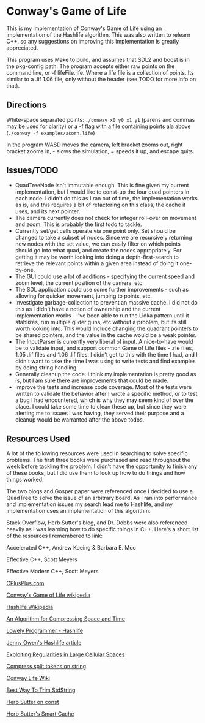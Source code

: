 # Conway's Game of Life

This is my implementation of Conway's Game of Life using an implementation of the Hashlife algorithm.
This was also written to relearn C++, so any suggestions on improving this implementation is greatly appreciated.

This program uses Make to build, and assumes that SDL2 and boost is in the pkg-config path. The program accepts either
raw points on the command line, or -f lifeFile.life. Where a life file is a collection of points. Its similar to a .lif 1.06 file, only without the header (see TODO for more info on that).

## Directions
White-space separated points: `./conway x0 y0 x1 y1` (parens and commas may be used for clarity) or a -f flag with a file containing points ala above (`./conway -f examples/acorn.life`)

In the program WASD moves the camera, left bracket zooms out, right bracket zooms in, - slows the simulation, = speeds it up, and escape quits.

## Issues/TODO

*   QuadTreeNode isn't immutable enough. This is fine given my current implementation, but I would like to const-up the four quad pointers in each node. I didn't do this as I ran out of time, the implementation works as is, and this requires a bit of refactoring on this class, the cache it uses, and its next pointer.
*   The camera currently does not check for integer roll-over on movement and zoom. This is probably the first todo to tackle.
*   Currently set/get cells operate via one point only. Set should be changed to take a subset of nodes. Since we are recursively returning new nodes with the set value, we can easily filter on which points should go into what quad, and create the nodes appropriately. For getting it may be worth looking into doing a depth-first-search to retrieve the relevant points within a given area instead of doing it one-by-one.
*   The GUI could use a lot of additions - specifying the current speed and zoom level, the current position of the camera, etc.
*   The SDL application could use some further improvements - such as allowing for quicker movement, jumping to points, etc.
*   Investigate garbage-collection to prevent an massive cache. I did not do this as I didn't have a notion of ownership and the current implementation works - I've been able to run the Lidka pattern until it stablizes, run multiple glider guns, etc without a problem, but its still worth looking into. This would include changing the quadrant pointers to be shared pointers, and the value in the cache would be a weak pointer.
*   The InputParser is currently very liberal of input. A nice-to-have would be to validate input, and support common Game of Life files - .rle files, 1.05 .lif files and 1.06 .lif files. I didn't get to this with the time I had, and I didn't want to take the time I was using to write tests and find examples by doing string handling.
*   Generally cleanup the code. I think my implementation is pretty good as is, but I am sure there are improvements that could be made.
*   Improve the tests and increase code coverage. Most of the tests were written to validate the behavior after I wrote a specific method, or to test a bug I had encountered, which is why they may seem kind of over the place. I could take some time to clean these up, but since they were alerting me to issues I was having, they served their purpose and a cleanup would be warranted after the above todos.


## Resources Used

A lot of the following resources were used in searching to solve specific problems. The first three books were purchased and read throughout the week before tackling the problem. I didn't have the opportunity to finish any of these books, but I did use them to look up how to do things and how things worked.

The two blogs and Gosper paper were referenced once I decided to use a QuadTree to solve the issue of an arbitrary board. As I ran into performance and implementation issues my search lead me to Hashlife, and my implementation uses an implementation of this algorithm.

Stack Overflow, Herb Sutter's blog, and Dr. Dobbs were also referenced heavily as I was learning how to do specific things in C++. Here's a short list of the resources I remembered to link:

Accelerated C++, Andrew Koeing & Barbara E. Moo

Effective C++, Scott Meyers

Effective Modern C++, Scott Meyers

[CPlusPlus.com](http://www.cplusplus.com/)

[Conway's Game of Life wikipedia](https://en.wikipedia.org/wiki/Conway%27s_Game_of_Life)

[Hashlife Wikipedia](https://en.wikipedia.org/wiki/Hashlife)

[An Algorithm for Compressing Space and Time](http://drdobbs.com/high-performance-computing/184406478)

[Lowely Programmer - Hashlife](http://www.thelowlyprogrammer.com/2011/05/game-of-life-part-2-hashlife.html)

[Jenny Owen's Hashlife article](http://jennyhasahat.github.io/hashlife.html)

[Exploiting Regularities in Large Cellular Spaces](https://www.lri.fr/~filliatr/m1/gol/gosper-84.pdf)

[Compress split tokens on string](http://stackoverflow.com/questions/15690389/how-to-use-boost-split-to-split-a-string-and-ignore-empty-values)

[Conway Life Wiki](http://www.conwaylife.com/wiki)

[Best Way To Trim StdString](http://stackoverflow.com/questions/216823/whats-the-best-way-to-trim-stdstring)

[Herb Sutter on const](https://herbsutter.com/2013/05/28/gotw-6b-solution-const-correctness-part-2/)

[Herb Sutter's Smart Cache](http://stackoverflow.com/questions/24379786/how-to-implement-cache-manager-using-stdshared-ptr)
